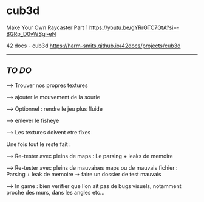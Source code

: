 # cub3d


Make Your Own Raycaster Part 1
https://youtu.be/gYRrGTC7GtA?si=-BGRp_D0vWSgi-eN

42 docs - cub3d
https://harm-smits.github.io/42docs/projects/cub3d


---
*TO DO*
---


--> Trouver nos propres textures

--> ajouter le mouvement de la sourie

--> Optionnel : rendre le jeu plus fluide

--> enlever le fisheye

--> Les textures doivent etre fixes


Une fois tout le reste fait :

--> Re-tester avec pleins de maps : Le parsing + leaks de memoire

--> Re-tester avec pleins de mauvaises maps ou de mauvais fichier : Parsing + leak de memoire
	-> faire un dossier de test mauvais

--> In game : bien verifier que l'on ait pas de bugs visuels, notamment proche des murs, dans les angles etc...
